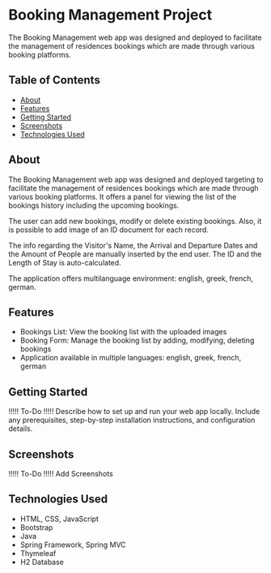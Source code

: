 # Booking Management Project

The Booking Management web app was designed and deployed to facilitate the management of residences bookings which are made through various booking platforms.

## Table of Contents

- [About](#about)
- [Features](#features)
- [Getting Started](#getting-started)
- [Screenshots](#screenshots)
- [Technologies Used](#technologies-used)

## About

The Booking Management web app was designed and deployed targeting to facilitate the management of residences bookings which are made through various booking platforms.
It offers a panel for viewing the list of the bookings history including the upcoming bookings.

The user can add new bookings, modify or delete existing bookings. Also, it is possible to add image of an ID document for each record.

The info regarding the Visitor's Name, the Arrival and Departure Dates and the Amount of People are manually inserted by the end user. The ID and the Length of Stay is auto-calculated.

The application offers multilanguage environment: english, greek, french, german.

## Features

- Bookings List: View the booking list with the uploaded images
- Booking Form: Manage the booking list by adding, modifying, deleting bookings
- Application available in multiple languages: english, greek, french, german

## Getting Started

!!!!! To-Do !!!!! 
Describe how to set up and run your web app locally. Include any prerequisites, step-by-step installation instructions, and configuration details.

## Screenshots

!!!!! To-Do !!!!!
Add Screenshots


## Technologies Used

- HTML, CSS, JavaScript
- Bootstrap
- Java
- Spring Framework, Spring MVC
- Thymeleaf
- H2 Database
